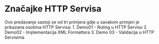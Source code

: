 # Značajke HTTP Servisa

Ovo predavanje sastoji se od tri primjera gdje u savakom primjeri je prikazana osobina HTTP Servisa:
    1. Demo01 - Ruting u HTTP Servisu
    2. Demo02 - Implementacija XML Formattera
    3. Demo 03 - Validacija u HTTP Servisima